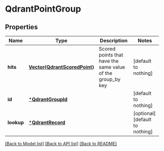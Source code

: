 # QdrantPointGroup


## Properties
Name | Type | Description | Notes
------------ | ------------- | ------------- | -------------
**hits** | [**Vector{QdrantScoredPoint}**](QdrantScoredPoint.md) | Scored points that have the same value of the group_by key | [default to nothing]
**id** | [***QdrantGroupId**](QdrantGroupId.md) |  | [default to nothing]
**lookup** | [***QdrantRecord**](QdrantRecord.md) |  | [optional] [default to nothing]


[[Back to Model list]](../README.md#models) [[Back to API list]](../README.md#api-endpoints) [[Back to README]](../README.md)


